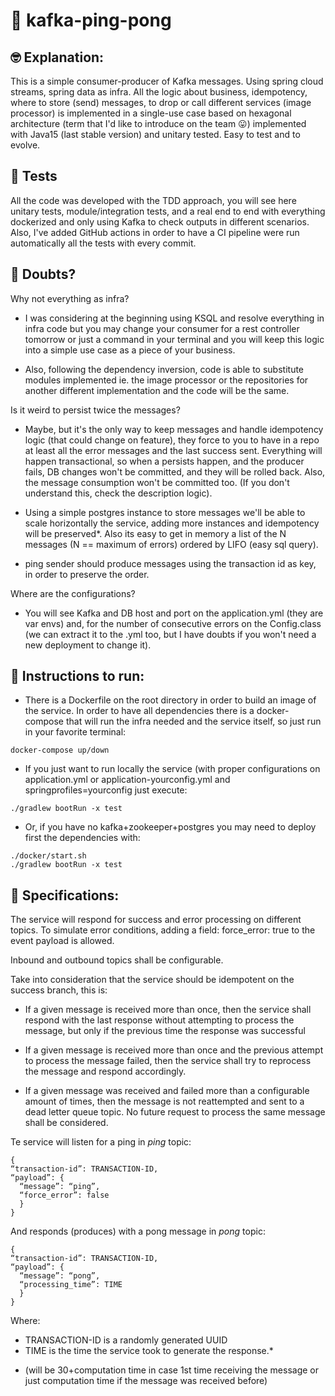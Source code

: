 # 🏓 kafka-ping-pong
## 🤓 Explanation:

This is a simple consumer-producer of Kafka messages. Using spring cloud streams, spring data as infra.
All the logic about business, idempotency, where to store (send) messages, to drop or call different services (image processor) is implemented in a single-use case based on hexagonal architecture (term that I'd like to introduce on the team 😛) implemented with Java15 (last stable version) and unitary tested. Easy to test and to evolve.

## 🧪 Tests

All the code was developed with the TDD approach, you will see here unitary tests, module/integration tests, and a real end to end with everything dockerized and only using Kafka to check outputs in different scenarios.
Also, I've added GitHub actions in order to have a CI pipeline were run automatically all the tests with every commit. 

## 🤔 Doubts?
Why not everything as infra? 

- I was considering at the beginning using KSQL and resolve everything in infra code but you may change your consumer for a rest controller tomorrow or just a command in your terminal and you will keep this logic into a simple use case as a piece of your business. 

- Also, following the dependency inversion, code is able to substitute modules implemented ie. the image processor or the repositories for another different implementation and the code will be the same.

Is it weird to persist twice the messages?

- Maybe, but it's the only way to keep messages and handle idempotency logic (that could change on feature), they force to you to have in a repo at least all the error messages and the last success sent. Everything will happen transactional, so when a persists happen, and the producer fails, DB changes won't be committed, and they will be rolled back. Also, the message consumption won't be committed too. (If you don't understand this, check the description logic).

- Using a simple postgres instance to store messages we'll be able to scale horizontally the service, adding more instances and idempotency will be preserved*. Also its easy to get in memory a list of the N messages (N == maximum of errors) ordered by LIFO (easy sql query).

* ping sender should produce messages using the transaction id as key, in order to preserve the order.

Where are the configurations?

- You will see Kafka and DB host and port on the application.yml (they are var envs) and, for the number of consecutive errors on the Config.class (we can extract it to the .yml too, but I have doubts if you won't need a new deployment to change it).

## 🏃 Instructions to run:

- There is a Dockerfile on the root directory in order to build an image of the service. In order to have all dependencies there is a docker-compose that will run the infra needed and the service itself, so just run in your favorite terminal:
``` 
docker-compose up/down 
```

- If you just want to run locally the service (with proper configurations on application.yml or application-yourconfig.yml and springprofiles=yourconfig just execute:
``` 
./gradlew bootRun -x test 
```

- Or, if you have no kafka+zookeeper+postgres you may need to deploy first the dependencies with:
```
./docker/start.sh
./gradlew bootRun -x test 
```


## 📝 Specifications:

The service will respond for success and error processing on different topics. To simulate error conditions, adding a field: force_error: true to the event payload is allowed.

Inbound and outbound topics shall be configurable.

Take into consideration that the service should be idempotent on the success branch, this is:

- If a given message is received more than once, then the service shall respond with the last response without attempting to process the message, but only if the previous time the response was successful

- If a given message is received more than once and the previous attempt to process the message failed, then the service shall try to reprocess the message and respond accordingly.

- If a given message was received and failed more than a configurable amount of times, then the message is not reattempted and sent to a dead letter queue topic. No future request to process the same message shall be considered.

Te service will listen for a ping in *ping* topic:

```
{
“transaction-id”: TRANSACTION-ID,
“payload”: {
  “message”: “ping”,
  “force_error”: false
  }
}
```

And responds (produces) with a pong message in *pong* topic:

```
{
“transaction-id”: TRANSACTION-ID,
“payload”: {
  “message”: “pong”,
  “processing_time”: TIME
  }
}
```


Where:

- TRANSACTION-ID is a randomly generated UUID
- TIME is the time the service took to generate the response.*

* (will be 30+computation time in case 1st time receiving the message or just computation time if the message was received before)
